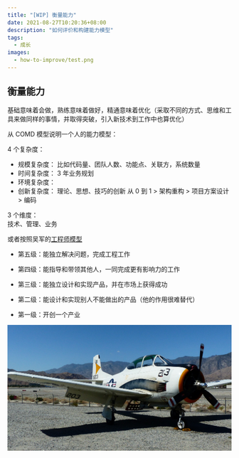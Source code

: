 ```yaml
---
title: "[WIP] 衡量能力"
date: 2021-08-27T10:20:36+08:00
description: "如何评价和构建能力模型"
tags:
  - 成长
images:
  - how-to-improve/test.png
---
```


## 衡量能力

基础意味着会做，熟练意味着做好，精通意味着优化（采取不同的方式、思维和工具来做同样的事情，并取得突破，引入新技术到工作中也算优化）

从 COMD 模型说明一个人的能力模型：

4 个复杂度：

- 规模复杂度： 比如代码量、团队人数、功能点、关联方，系统数量
- 时间复杂度： 3 年业务规划
- 环境复杂度：
- 创新复杂度： 理论、思想、技巧的创新 从 0 到 1 > 架构重构 > 项目方案设计 > 编码

3 个维度：  
技术、管理、业务

或者按照吴军的[工程师模型](https://www.cnblogs.com/jsjwk/p/10954650.html)


- 第五级：能独立解决问题，完成工程工作

- 第四级：能指导和带领其他人，一同完成更有影响力的工作

- 第三级：能独立设计和实现产品，并在市场上获得成功

- 第二级：能设计和实现别人不能做出的产品（他的作用很难替代）

- 第一级：开创一个产业

![alt text](image.png)
